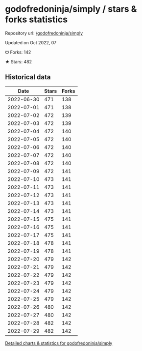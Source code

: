 # godofredoninja/simply / stars & forks statistics

Repository url: [/godofredoninja/simply](https://github.com/godofredoninja/simply)

Updated on Oct 2022, 07

☋ Forks: 142

★ Stars: 482

## Historical data
| Date | Stars | Forks |
|------|-------|-------|
| 2022-06-30 | 471 | 138 | 
| 2022-07-01 | 471 | 138 | 
| 2022-07-02 | 472 | 139 | 
| 2022-07-03 | 472 | 139 | 
| 2022-07-04 | 472 | 140 | 
| 2022-07-05 | 472 | 140 | 
| 2022-07-06 | 472 | 140 | 
| 2022-07-07 | 472 | 140 | 
| 2022-07-08 | 472 | 140 | 
| 2022-07-09 | 472 | 141 | 
| 2022-07-10 | 473 | 141 | 
| 2022-07-11 | 473 | 141 | 
| 2022-07-12 | 473 | 141 | 
| 2022-07-13 | 473 | 141 | 
| 2022-07-14 | 473 | 141 | 
| 2022-07-15 | 475 | 141 | 
| 2022-07-16 | 475 | 141 | 
| 2022-07-17 | 475 | 141 | 
| 2022-07-18 | 478 | 141 | 
| 2022-07-19 | 478 | 141 | 
| 2022-07-20 | 479 | 142 | 
| 2022-07-21 | 479 | 142 | 
| 2022-07-22 | 479 | 142 | 
| 2022-07-23 | 479 | 142 | 
| 2022-07-24 | 479 | 142 | 
| 2022-07-25 | 479 | 142 | 
| 2022-07-26 | 480 | 142 | 
| 2022-07-27 | 480 | 142 | 
| 2022-07-28 | 482 | 142 | 
| 2022-07-29 | 482 | 142 | 


[Detailed charts & statistics for godofredoninja/simply](https://reviewgithub.com/rep/godofredoninja/simply)
